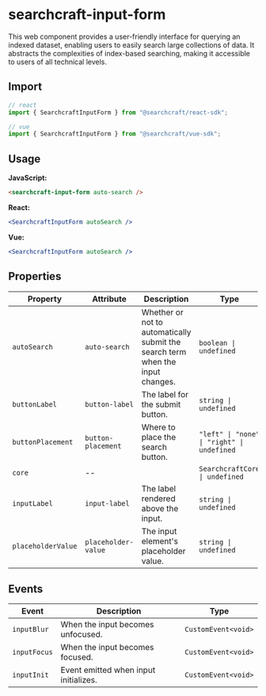 # searchcraft-input-form

This web component provides a user-friendly interface for querying an indexed dataset, enabling users to easily search large collections of data.
It abstracts the complexities of index-based searching, making it accessible to users of all technical levels.

## Import

```jsx
// react
import { SearchcraftInputForm } from "@searchcraft/react-sdk";

// vue
import { SearchcraftInputForm } from "@searchcraft/vue-sdk";
```


## Usage

**JavaScript:**

```html
<searchcraft-input-form auto-search />
```


**React:**

```jsx
<SearchcraftInputForm autoSearch />
```


**Vue:**

```jsx
<SearchcraftInputForm autoSearch />
```


## Properties

| Property | Attribute | Description | Type | Default |
| -------- | --------- | ----------- | ---- | ------- |
| `autoSearch` | `auto-search` | Whether or not to automatically submit the search term when the input changes. | `boolean \| undefined` | `true` |
| `buttonLabel` | `button-label` | The label for the submit button. | `string \| undefined` | `undefined` |
| `buttonPlacement` | `button-placement` | Where to place the search button. | `"left" \| "none" \| "right" \| undefined` | `'none'` |
| `core` | -- |  | `SearchcraftCore \| undefined` | `undefined` |
| `inputLabel` | `input-label` | The label rendered above the input. | `string \| undefined` | `undefined` |
| `placeholderValue` | `placeholder-value` | The input element's placeholder value. | `string \| undefined` | `'Enter Search'` |


## Events

| Event | Description | Type |
| ----- | ----------- | ---- |
| `inputBlur` | When the input becomes unfocused. | `CustomEvent<void>` |
| `inputFocus` | When the input becomes focused. | `CustomEvent<void>` |
| `inputInit` | Event emitted when input initializes. | `CustomEvent<void>` |

